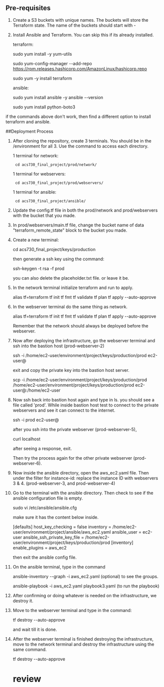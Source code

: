 ## Pre-requisites

1. Create a S3 buckets with unique names. The buckets will store the Terraform state. The name of
the buckets should start with <env-name>-<unique-bucket-name>

2. Install Ansible and Terraform. You can skip this if its already installed.

    terraform: 
    
    sudo yum install -y yum-utils
    
    sudo yum-config-manager --add-repo https://rpm.releases.hashicorp.com/AmazonLinux/hashicorp.repo
    
    sudo yum -y install terraform
    
    ansible:
    
    sudo yum install ansible -y
    ansible --version
    
    sudo yum install python-boto3

if the commands above don't work, then find a different option to install terraform and ansible.


##Deployment Process

1. After cloning the repository, create 3 terminals. You should be in the /environment for all 3. Use the command to access each directory.
    
    1 terminal for network: 

        cd acs730_final_project/prod/network/
        
    1 terminal for webservers: 
    
        cd acs730_final_project/prod/webservers/
        
    1 terminal for ansible:
    
        cd acs730_final_project/ansible/


2. Update the config.tf file in both the prod/network and prod/webservers with the bucket that you made. 

3. In prod/webservers/main.tf file, change the bucket name of data "terraform_remote_state" block to the bucket you made.

4. Create a new terminal:
    
    cd acs730_final_project/keys/production

    then generate a ssh key using the command:
    
    ssh-keygen -t rsa -f prod
    
    you can also delete the placeholder.txt file. or leave it be.


5. In the network terminal initialize terraform and run to apply.

    alias tf=terraform
    tf init
    tf fmt
    tf validate
    tf plan
    tf apply --auto-approve
    
6. In the webserver terminal do the same thing as network. 

    alias tf=terraform
    tf init
    tf fmt
    tf validate
    tf plan
    tf apply --auto-approve
    
    Remember that the network should always be deployed before the webserver.

7. Now after deploying the infrastructure, go the webserver terminal and ssh into the bastion host (prod-webserver-2)
    
    ssh -i /home/ec2-user/environment/project/keys/production/prod ec2-user@<bastion-ip>
    
    exit and copy the private key into the bastion host server.

    scp -i /home/ec2-user/environment/project/keys/production/prod /home/ec2-user/environment/project/keys/production/prod ec2-user@<bastion-ip>:/home/ec2-user

8. Now ssh back into bastion host again and type in ls. you should see a file called 'prod'. 
   While inside bastion host test to connect to the private webservers and see it can connect to the internet.

    ssh -i prod ec2-user@<prod-webserver5-ip>
    
    after you ssh into the private webserver (prod-webserver-5),
    
    curl localhost
    
    after seeing a response, exit.
    
    Then try the process again for the other private webserver (prod-webserver-6).
    
9. Now inside the ansible directory, open the aws_ec2.yaml file. Then under the filter for instance-id: replace the instance ID with webservers 3 & 4. (prod-webserver-3, and prod-webserver-4)

10. Go to the terminal with the ansible directory. Then check to see if the ansible configuration file is empty.

    sudo vi /etc/ansible/ansible.cfg
    
    make sure it has the content below inside.
    
    [defaults]
    host_key_checking = false
    inventory = /home/ec2-user/environment/project/ansible/aws_ec2.yaml
    ansible_user = ec2-user 
    ansible_ssh_private_key_file = /home/ec2-user/environment/project/keys/production/prod
    [inventory]
    enable_plugins = aws_ec2
    
    then exit the ansible config file.
    
11. On the ansible terminal, type in the command 

    ansible-inventory --graph -i aws_ec2.yaml (optional) to see the groups.
    
    ansible-playbook -i aws_ec2.yaml playbook3.yaml (to run the playbook)
    
12. After confirming or doing whatever is needed on the infrastructure, we destroy it.

13. Move to the webserver terminal and type in the command:

     tf destroy --auto-approve
     
     and wait till it is done.
     
14. After the webserver terminal is finished destroying the infrastructure, move to the network terminal and destroy the infrastructure using the same command.
 
     tf destroy --auto-approve

    # review

